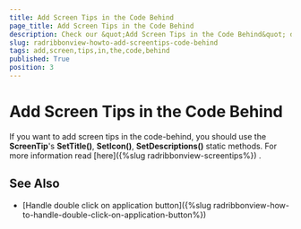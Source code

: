 ```yaml
---
title: Add Screen Tips in the Code Behind
page_title: Add Screen Tips in the Code Behind
description: Check our &quot;Add Screen Tips in the Code Behind&quot; documentation article for the RadRibbonView WPF control.
slug: radribbonview-howto-add-screentips-code-behind
tags: add,screen,tips,in,the,code,behind
published: True
position: 3
---
```


# Add Screen Tips in the Code Behind

If you want to add screen tips in the code-behind, you should use the __ScreenTip__'s __SetTitle()__, __SetIcon()__, __SetDescriptions()__ static methods. For more information read [here]({%slug radribbonview-screentips%}) .

## See Also
 * [Handle double click on application button]({%slug radribbonview-how-to-handle-double-click-on-application-button%})